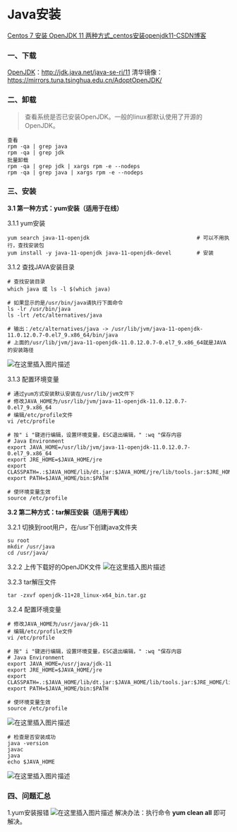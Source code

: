 # Java安装

[Centos 7 安装 OpenJDK 11 两种方式_centos安装openjdk11-CSDN博客](https://blog.csdn.net/m0_37048012/article/details/120519348)

### 一、下载

[OpenJDK](https://so.csdn.net/so/search?q=OpenJDK&spm=1001.2101.3001.7020)：http://jdk.java.net/java-se-ri/11
清华镜像：https://mirrors.tuna.tsinghua.edu.cn/AdoptOpenJDK/

### 二、卸载

> 查看系统是否已安装OpenJDK。一般的linux都默认使用了开源的OpenJDK。

```
查看
rpm -qa | grep java
rpm -qa | grep jdk
批量卸载
rpm -qa | grep jdk | xargs rpm -e --nodeps
rpm -qa | grep java | xargs rpm -e --nodeps
```

### 三、安装

**3.1 第一种方式：yum安装（适用于在线）**

3.1.1 yum安装

```
yum search java-11-openjdk									# 可以不用执行，查找安装包
yum install -y java-11-openjdk java-11-openjdk-devel		# 安装
```

3.1.2 查找JAVA安装目录

```
# 查找安装目录
which java 或 ls -l $(which java)

# 如果显示的是/usr/bin/java请执行下面命令
ls -lr /usr/bin/java
ls -lrt /etc/alternatives/java

# 输出：/etc/alternatives/java -> /usr/lib/jvm/java-11-openjdk-11.0.12.0.7-0.el7_9.x86_64/bin/java
# 上面的/usr/lib/jvm/java-11-openjdk-11.0.12.0.7-0.el7_9.x86_64就是JAVA的安装路径
```

![在这里插入图片描述](https://img-blog.csdnimg.cn/0c9656ad4b934fb1b1d9f708de122b3a.png#pic_left)

3.1.3 配置环境变量

```
# 通过yum方式安装默认安装在/usr/lib/jvm文件下
# 修改JAVA_HOME为/usr/lib/jvm/java-11-openjdk-11.0.12.0.7-0.el7_9.x86_64
# 编辑/etc/profile文件
vi /etc/profile

# 按" i "键进行编辑，设置环境变量，ESC退出编辑，" :wq "保存内容
# Java Environment
export JAVA_HOME=/usr/lib/jvm/java-11-openjdk-11.0.12.0.7-0.el7_9.x86_64
export JRE_HOME=$JAVA_HOME/jre
export CLASSPATH=.:$JAVA_HOME/lib/dt.jar:$JAVA_HOME/jre/lib/tools.jar:$JRE_HOME/lib:$CLASSPATH
export PATH=$JAVA_HOME/bin:$PATH

# 使环境变量生效
source /etc/profile
```

**3.2 第二种方式：tar解压安装（适用于离线）**

3.2.1 切换到root用户，在/usr下创建java文件夹

```
su root
mkdir /usr/java
cd /usr/java/
```

3.2.2 上传下载好的OpenJDK文件
![在这里插入图片描述](https://img-blog.csdnimg.cn/ef09cc04bf3940af93b2c380cfcda291.png?x-oss-process=image/watermark,type_ZHJvaWRzYW5zZmFsbGJhY2s,shadow_50,text_Q1NETiBA6JKc5Li2,size_20,color_FFFFFF,t_70,g_se,x_16#pic_left)

3.2.3 tar解压文件

```
tar -zxvf openjdk-11+28_linux-x64_bin.tar.gz
```

3.2.4 配置环境变量

```
# 修改JAVA_HOME为/usr/java/jdk-11
# 编辑/etc/profile文件
vi /etc/profile

# 按" i "键进行编辑，设置环境变量，ESC退出编辑，" :wq "保存内容
# Java Environment
export JAVA_HOME=/usr/java/jdk-11
export JRE_HOME=$JAVA_HOME/jre
export CLASSPATH=.:$JAVA_HOME/lib/dt.jar:$JAVA_HOME/lib/tools.jar:$JRE_HOME/lib:$CLASSPATH
export PATH=$JAVA_HOME/bin:$PATH

# 使环境变量生效
source /etc/profile
```

![在这里插入图片描述](https://img-blog.csdnimg.cn/40c78c23c2f14d9dbe3d63b6a6f2341d.png#pic_left)

```
# 检查是否安装成功
java -version
javac 
java
echo $JAVA_HOME
```

![在这里插入图片描述](https://img-blog.csdnimg.cn/bbd7755d584c4c2584a0ecab56f49b26.png#pic_left)

### 四、问题汇总

1.yum安装报错
![在这里插入图片描述](https://img-blog.csdnimg.cn/20200229163944984.png?x-oss-process=image/watermark,type_ZmFuZ3poZW5naGVpdGk,shadow_10,text_aHR0cHM6Ly9ibG9nLmNzZG4ubmV0L20wXzM3MDQ4MDEy,size_16,color_FFFFFF,t_70)
解决办法：执行命令 **yum clean all** 即可解决。